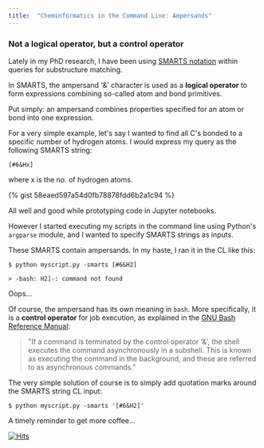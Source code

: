 ```yaml
---
title:  "Cheminformatics in the Command Line: Ampersands"
---
```

###  Not a logical operator, but a control operator

Lately in my PhD research, I have been using [SMARTS notation](https://www.daylight.com/dayhtml/doc/theory/theory.smarts.html) within queries for substructure matching.

In SMARTS, the ampersand '&' character is used as a **logical operator** to form expressions combining so-called atom and bond primitives.

Put simply: an ampersand combines properties specified for an atom or bond into one expression.  

For a very simple example, let's say I wanted to find all C's bonded to a specific number of hydrogen atoms. I would express my query as the following SMARTS string:

 `[#6&Hx]`

 where x is the no. of hydrogen atoms.

{% gist 58eaed597a54d0fb78878fdd6b2a1c94 %}

All well and good while prototyping code in Jupyter notebooks.

However I started executing my scripts in the command line using Python's `argparse` module, and I wanted to specify SMARTS strings as inputs.

These SMARTS contain ampersands. In my haste, I ran it in the CL like this:

```
$ python myscript.py -smarts [#6&H2]

> -bash: H2]-: command not found
```

Oops...

Of course, the ampersand has its own meaning in `bash`. More specifically, it is a **control operator** for job execution, as explained in the [GNU Bash Reference Manual](https://www.gnu.org/software/bash/manual/bash.pdf):

>"If a command is terminated by the control operator ‘&’, the shell executes the command
asynchronously in a subshell. This is known as executing the command in the background,
and these are referred to as asynchronous commands."

The very simple solution of course is to simply add quotation marks around the SMARTS string CL input:

```
$ python myscript.py -smarts '[#6&H2]'
```

A timely reminder to get more coffee...

[![Hits](https://hits.seeyoufarm.com/api/count/incr/badge.svg?url=https%3A%2F%2Fadelenel.ai%2FcheminfCL%2F&count_bg=%2379C83D&title_bg=%23555555&icon=&icon_color=%23E7E7E7&title=hits&edge_flat=false)](https://hits.seeyoufarm.com)
